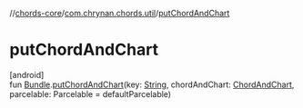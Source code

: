 //[chords-core](../../index.md)/[com.chrynan.chords.util](index.md)/[putChordAndChart](put-chord-and-chart.md)

# putChordAndChart

[android]\
fun [Bundle](https://developer.android.com/reference/kotlin/android/os/Bundle.html).[putChordAndChart](put-chord-and-chart.md)(key: [String](https://kotlinlang.org/api/latest/jvm/stdlib/kotlin/-string/index.html), chordAndChart: [ChordAndChart](../../../chords-core/chords-core/com.chrynan.chords.model/-chord-and-chart/index.md), parcelable: Parcelable = defaultParcelable)

